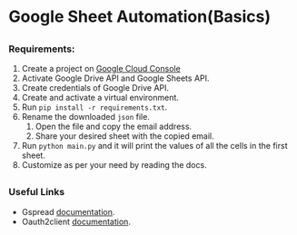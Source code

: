 # Google Sheet Automation(Basics)

##

### Requirements:

1. Create a project on [Google Cloud Console](http://console.cloud.google.com/)
2. Activate Google Drive API and Google Sheets API.
3. Create credentials of Google Drive API.
4. Create and activate a virtual environment.
5. Run `pip install -r requirements.txt`.
6. Rename the downloaded `json` file.
   1. Open the file and copy the email address.
   2. Share your desired sheet with the copied email.
7. Run `python main.py` and it will print the values of all the cells in the first sheet.
8. Customize as per your need by reading the docs.

##

### Useful Links

- Gspread [documentation](https://www.googleapis.com/auth/spreadsheets').
- Oauth2client [documentation](https://oauth2client.readthedocs.io/en/latest/#supported-python-versions).

